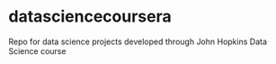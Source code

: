 # datasciencecoursera
Repo for data science projects developed through John Hopkins Data Science course 
